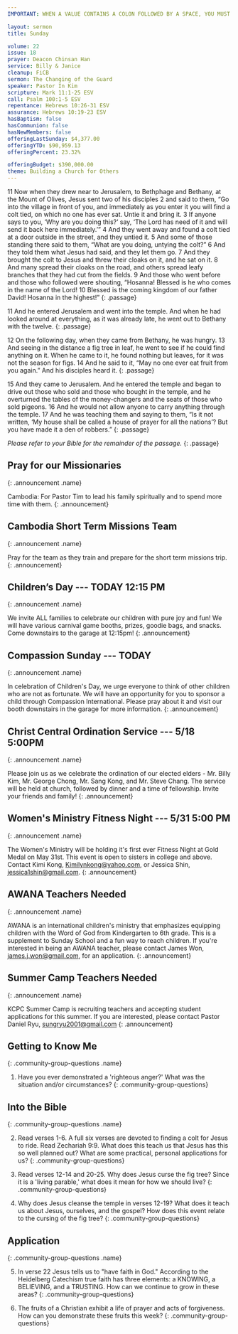 ```yaml
---
IMPORTANT: WHEN A VALUE CONTAINS A COLON FOLLOWED BY A SPACE, YOU MUST USE &#58;

layout: sermon
title: Sunday

volume: 22
issue: 18
prayer: Deacon Chinsan Han
service: Billy & Janice
cleanup: FiCB
sermon: The Changing of the Guard
speaker: Pastor In Kim
scripture: Mark 11:1-25 ESV
call: Psalm 100:1-5 ESV
repentance: Hebrews 10:26-31 ESV
assurance: Hebrews 10:19-23 ESV
hasBaptism: false
hasCommunion: false
hasNewMembers: false
offeringLastSunday: $4,377.00
offeringYTD: $90,959.13
offeringPercent: 23.32%

offeringBudget: $390,000.00
theme: Building a Church for Others
---
```


11 Now when they drew near to Jerusalem, to Bethphage and Bethany, at the Mount of Olives, Jesus sent two of his disciples 2 and said to them, “Go into the village in front of you, and immediately as you enter it you will find a colt tied, on which no one has ever sat. Untie it and bring it. 3 If anyone says to you, ‘Why are you doing this?’ say, ‘The Lord has need of it and will send it back here immediately.’” 4 And they went away and found a colt tied at a door outside in the street, and they untied it. 5 And some of those standing there said to them, “What are you doing, untying the colt?” 6 And they told them what Jesus had said, and they let them go. 7 And they brought the colt to Jesus and threw their cloaks on it, and he sat on it. 8 And many spread their cloaks on the road, and others spread leafy branches that they had cut from the fields. 9 And those who went before and those who followed were shouting, “Hosanna! Blessed is he who comes in the name of the Lord! 10 Blessed is the coming kingdom of our father David! Hosanna in the highest!”
{: .passage}

11 And he entered Jerusalem and went into the temple. And when he had looked around at everything, as it was already late, he went out to Bethany with the twelve.
{: .passage}

12 On the following day, when they came from Bethany, he was hungry. 13 And seeing in the distance a fig tree in leaf, he went to see if he could find anything on it. When he came to it, he found nothing but leaves, for it was not the season for figs. 14 And he said to it, “May no one ever eat fruit from you again.” And his disciples heard it.
{: .passage}

15 And they came to Jerusalem. And he entered the temple and began to drive out those who sold and those who bought in the temple, and he overturned the tables of the money-changers and the seats of those who sold pigeons. 16 And he would not allow anyone to carry anything through the temple. 17 And he was teaching them and saying to them, “Is it not written, ‘My house shall be called a house of prayer for all the nations’? But you have made it a den of robbers.”
{: .passage}

_Please refer to your Bible for the remainder of the passage._
{: .passage}

## Pray for our Missionaries
{: .announcement .name}

Cambodia: For Pastor Tim to lead his family spiritually and to spend more time with them.
{: .announcement}

## Cambodia Short Term Missions Team
{: .announcement .name}

Pray for the team as they train and prepare for the short term missions trip.
{: .announcement}

## Children’s Day --- TODAY 12:15 PM
{: .announcement .name}

We invite ALL families to celebrate our children with pure joy and fun! We will have various carnival game booths, prizes, goodie bags, and snacks. Come downstairs to the garage at 12:15pm!
{: .announcement}

## Compassion Sunday --- TODAY
{: .announcement .name}

In celebration of Children's Day, we urge everyone to think of other children who are not as fortunate. We will have an opportunity for you to sponsor a child through Compassion International. Please pray about it and visit our booth downstairs in the garage for more information.
{: .announcement}

## Christ Central Ordination Service --- 5/18 5:00PM
{: .announcement .name}

Please join us as we celebrate the ordination of our elected elders - Mr. Billy Kim, Mr. George Chong, Mr. Sang Kong, and Mr. Steve Chang. The service will be held at church, followed by dinner and a time of fellowship. Invite your friends and family!
{: .announcement}

## Women's Ministry Fitness Night --- 5/31 5:00 PM
{: .announcement  .name}

The Women's Ministry will be holding it's first ever Fitness Night at Gold Medal on May 31st. This event is open to sisters in college and above. Contact Kimi Kong, Kimilynkong@yahoo.com, or Jessica Shin, jessica1shin@gmail.com.
{: .announcement}

## AWANA Teachers Needed
{: .announcement  .name}

AWANA is an international children's ministry that emphasizes equipping children with the Word of God from Kindergarten to 6th grade. This is a supplement to Sunday School and a fun way to reach children. If you're interested in being an AWANA teacher, please contact James Won, james.j.won@gmail.com, for an application.
{: .announcement}

## Summer Camp Teachers Needed
{: .announcement  .name}

KCPC Summer Camp is recruiting teachers and accepting student applications for this summer. If you are interested, please contact Pastor Daniel Ryu, sungryu2001@gmail.com
{: .announcement}

## Getting to Know Me
{: .community-group-questions .name}

1)  Have you ever demonstrated a 'righteous anger?' What was the situation and/or circumstances? 
{: .community-group-questions}

## Into the Bible
{: .community-group-questions .name}

2) Read verses 1-6.  A full six verses are devoted to finding a colt for Jesus to ride.  Read Zechariah 9:9.  What does this teach us that Jesus has this so well planned out?  What are some practical, personal applications for us?
{: .community-group-questions}

3) Read verses 12-14 and 20-25.  Why does Jesus curse the fig tree? Since it is a 'living parable,' what does it mean for how we should live?
{: .community-group-questions}

4) Why does Jesus cleanse the temple in verses 12-19? What does it teach us about Jesus, ourselves, and the gospel?  How does this event relate to the cursing of the fig tree?
{: .community-group-questions}

## Application
{: .community-group-questions .name}

5) In verse 22 Jesus tells us to "have faith in God." According to the Heidelberg Catechism true faith has three elements: a KNOWING, a BELIEVING, and a TRUSTING. How can we continue to grow in these areas?
{: .community-group-questions}

6) The fruits of a Christian exhibit a life of prayer and acts of forgiveness. How can you demonstrate these fruits this week? 
{: .community-group-questions}
